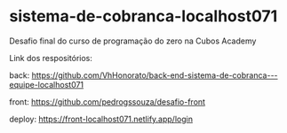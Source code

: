# sistema-de-cobranca-localhost071
Desafio final do curso de programação do zero na Cubos Academy




Link dos respositórios:

back: https://github.com/VhHonorato/back-end-sistema-de-cobranca---equipe-localhost071


front: https://github.com/pedrogssouza/desafio-front


deploy: https://front-localhost071.netlify.app/login
